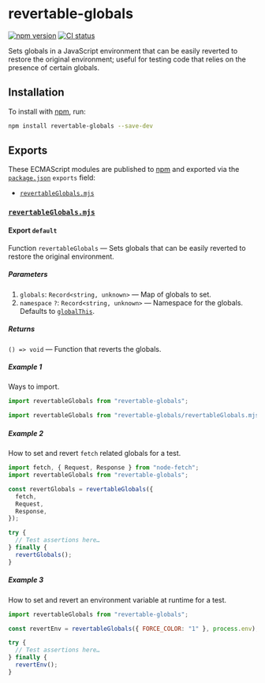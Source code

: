 # revertable-globals

[![npm version](https://badgen.net/npm/v/revertable-globals)](https://npm.im/revertable-globals) [![CI status](https://github.com/jaydenseric/revertable-globals/workflows/CI/badge.svg)](https://github.com/jaydenseric/revertable-globals/actions)

Sets globals in a JavaScript environment that can be easily reverted to restore the original environment; useful for testing code that relies on the presence of certain globals.

## Installation

To install with [npm](https://npmjs.com/get-npm), run:

```sh
npm install revertable-globals --save-dev
```

## Exports

These ECMAScript modules are published to [npm](https://npmjs.com) and exported via the [`package.json`](./package.json) `exports` field:

- [`revertableGlobals.mjs`](#exports-revertableGlobals.mjs)

### <span id="exports-revertableGlobals.mjs">[`revertableGlobals.mjs`](./revertableGlobals.mjs)</span>

#### <span id="exports-revertableGlobals.mjs-export-default">Export `default`</span>

Function `revertableGlobals` — Sets globals that can be easily reverted to restore the original environment.

##### <span id="exports-revertableGlobals.mjs-export-default-parameters">Parameters</span>

1. `globals`: `Record<string, unknown>` — Map of globals to set.
2. `namespace` `?`: `Record<string, unknown>` — Namespace for the globals. Defaults to [`globalThis`](https://developer.mozilla.org/en-US/docs/Web/JavaScript/Reference/Global_Objects/globalThis).

##### <span id="exports-revertableGlobals.mjs-export-default-returns">Returns</span>

`() => void` — Function that reverts the globals.

##### <span id="exports-revertableGlobals.mjs-export-default-example-1">Example 1</span>

Ways to import.

```js
import revertableGlobals from "revertable-globals";
```

```js
import revertableGlobals from "revertable-globals/revertableGlobals.mjs";
```

##### <span id="exports-revertableGlobals.mjs-export-default-example-2">Example 2</span>

How to set and revert `fetch` related globals for a test.

```js
import fetch, { Request, Response } from "node-fetch";
import revertableGlobals from "revertable-globals";

const revertGlobals = revertableGlobals({
  fetch,
  Request,
  Response,
});

try {
  // Test assertions here…
} finally {
  revertGlobals();
}
```

##### <span id="exports-revertableGlobals.mjs-export-default-example-3">Example 3</span>

How to set and revert an environment variable at runtime for a test.

```js
import revertableGlobals from "revertable-globals";

const revertEnv = revertableGlobals({ FORCE_COLOR: "1" }, process.env);

try {
  // Test assertions here…
} finally {
  revertEnv();
}
```
